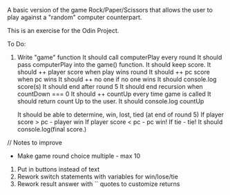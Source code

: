A basic version of the game Rock/Paper/Scissors that allows the user to play against a "random" computer counterpart.

This is an exercise for the Odin Project.

To Do:

1. Write "game" function
    It should call computerPlay every round
        It should pass computerPlay into the game() function.
    It should keep score.
        It should ++ player score when play wins round
        It should ++ pc score when pc wins
        It should ++ no one if no one wins
        It should console.log score(s)
    It should end after round 5
        It should end recursion when countDown === 0
        It should ++ countUp every time game is called
        It should return count Up to the user.
        It should console.log countUp

    It should be able to determine, win, lost, tied (at end of round 5)
        If player score > pc - player win 
        If player score < pc - pc win!
        If tie - tie!
        It should console.log(final score.)

    



// Notes to improve

- Make game round choice multiple - max 10

1. Put in buttons instead of text
2. Rework switch statements with variables for win/lose/tie
3. Rework result answer with `` quotes to customize returns